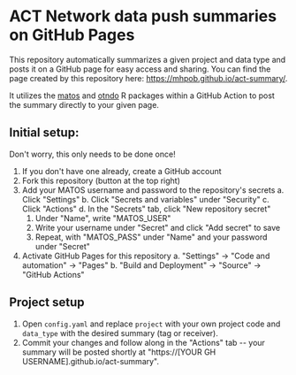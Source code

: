 # ACT Network data push summaries on GitHub Pages

This repository automatically summarizes a given project and data type and posts 
it on a GitHub page for easy access and sharing. You can find the page created 
by this repository here: <https://mhpob.github.io/act-summary/>.

It utilizes the [matos](https://matos.obrien.page) and [otndo](https://otndo.obrien.page) 
R packages within a GitHub Action to post the summary directly to your given page.

## Initial setup:

Don't worry, this only needs to be done once!

1. If you don't have one already, create a GitHub account
2. Fork this repository (button at the top right)
3. Add your MATOS username and password to the repository's secrets
  a. Click "Settings"
  b. Click "Secrets and variables" under "Security"
  c. Click "Actions"
  d. In the "Secrets" tab, click "New repository secret"
    1. Under "Name", write "MATOS_USER"
    2. Write your username under "Secret" and click "Add secret" to save
    3. Repeat, with "MATOS_PASS" under "Name" and your password under "Secret"
4. Activate GitHub Pages for this repository
  a. "Settings" -> "Code and automation" -> "Pages"
  b. "Build and Deployment" -> "Source" -> "GitHub Actions"


## Project setup

1. Open `config.yaml` and replace `project` with your own project code and 
`data_type` with the desired summary (tag or receiver).
2. Commit your changes and follow along in the "Actions" tab -- your summary 
will be posted shortly at "https://[YOUR GH USERNAME].github.io/act-summary".
